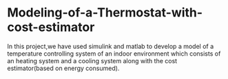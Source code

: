 # Modeling-of-a-Thermostat-with-cost-estimator
In this project,we have used simulink and matlab to develop a model of a temperature controlling system of an indoor environment which consists of an heating system and a cooling system along with the cost estimator(based on energy consumed). 
